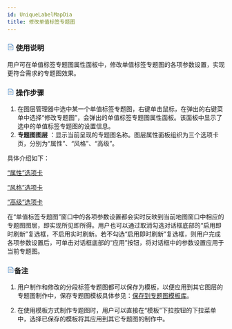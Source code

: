 ```yaml
---
id: UniqueLabelMapDia
title: 修改单值标签专题图
---
```

### ![](../../img/read.gif) 使用说明

用户可在单值标签专题图属性面板中，修改单值标签专题图的各项参数设置，实现更符合需求的专题图效果。

### ![](../../img/read.gif) 操作步骤

1. 在图层管理器中选中某一个单值标签专题图，右键单击鼠标，在弹出的右键菜单中选择“修改专题图”，会弹出的单值标签专题图属性面板。该面板中显示了选中的单值标签专题图的设置信息。
2. **专题图图层** ：显示当前呈现的专题图名称。图层属性面板组织为三个选项卡页，分别为“属性”、“风格”、“高级”。

具体介绍如下：

<!-- ![](../../img/smalltitle.png)  -->
[“属性”选项卡](PropertiesDia.html)

<!-- ![](../../img/smalltitle.png)  -->
[“风格”选项卡](UniqueStyleDia.html)

<!-- ![](../../img/smalltitle.png)  -->
[“高级”选项卡](AdvancedDia.html)

在“单值标签专题图”窗口中的各项参数设置都会实时反映到当前地图窗口中相应的专题图图层，即实现所见即所得。用户也可以通过取消勾选对话框底部的“启用即时刷新”复选框，不启用实时刷新。若不勾选“启用即时刷新”复选框，则用户完成各项参数设置后，可单击对话框底部的“应用”按钮，将对话框中的参数设置应用于当前专题图。

### ![](../../img/read.gif)备注

1. 用户制作和修改的分段标签专题图都可以保存为模板，以便应用到其它图层的专题图制作中，保存专题图模板具体参见：[保存到专题图模板库](../Methods/GURTheme2_SaveThemeTempl.html)。

2. 在使用模板方式制作专题图时，用户可以直接在“模板”下拉按钮的下拉菜单中，选择已保存的模板将其应用到其它专题图的制作中。
